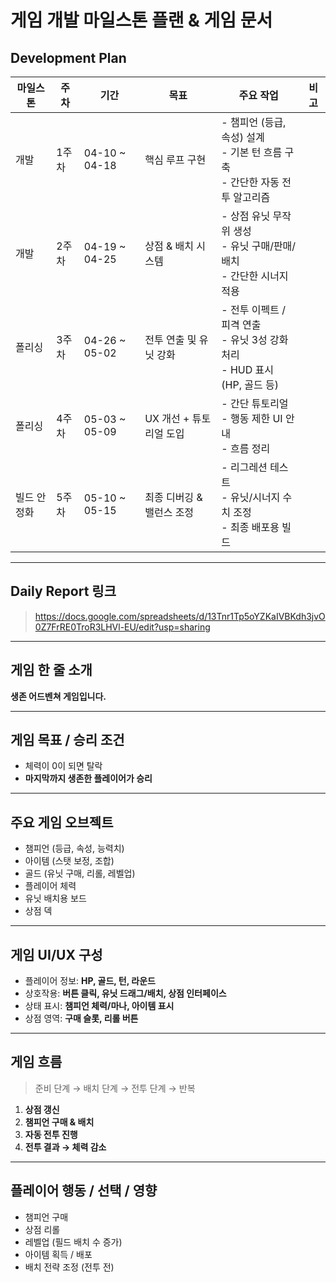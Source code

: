 
# 게임 개발 마일스톤 플랜 & 게임 문서

## Development Plan

| 마일스톤 | 주차 | 기간 | 목표 | 주요 작업 | 비고 |
|----------|------|-------|-------|------------|------|
| 개발 | 1주차 | 04-10 ~ 04-18 | 핵심 루프 구현 | - 챔피언 (등급, 속성) 설계<br>- 기본 턴 흐름 구축<br>- 간단한 자동 전투 알고리즘 |  |
| 개발 | 2주차 | 04-19 ~ 04-25 | 상점 & 배치 시스템 | - 상점 유닛 무작위 생성<br>- 유닛 구매/판매/배치<br>- 간단한 시너지 적용 |  |
| 폴리싱 | 3주차 | 04-26 ~ 05-02 | 전투 연출 및 유닛 강화 | - 전투 이펙트 / 피격 연출<br>- 유닛 3성 강화 처리<br>- HUD 표시 (HP, 골드 등) |  |
| 폴리싱 | 4주차 | 05-03 ~ 05-09 | UX 개선 + 튜토리얼 도입 | - 간단 튜토리얼<br>- 행동 제한 UI 안내<br>- 흐름 정리 |  |
| 빌드 안정화 | 5주차 | 05-10 ~ 05-15 | 최종 디버깅 & 밸런스 조정 | - 리그레션 테스트<br>- 유닛/시너지 수치 조정<br>- 최종 배포용 빌드 |  |

---

## Daily Report 링크

> https://docs.google.com/spreadsheets/d/13Tnr1Tp5oYZKaIVBKdh3jvO0Z7FrRE0TroR3LHVl-EU/edit?usp=sharing

---

## 게임 한 줄 소개

**생존 어드벤쳐 게임입니다.**

---

## 게임 목표 / 승리 조건

- 체력이 0이 되면 탈락
- **마지막까지 생존한 플레이어가 승리**

---

## 주요 게임 오브젝트

- 챔피언 (등급, 속성, 능력치)
- 아이템 (스탯 보정, 조합)
- 골드 (유닛 구매, 리롤, 레벨업)
- 플레이어 체력
- 유닛 배치용 보드
- 상점 덱

---

## 게임 UI/UX 구성

- 플레이어 정보: **HP, 골드, 턴, 라운드**
- 상호작용: **버튼 클릭, 유닛 드래그/배치, 상점 인터페이스**
- 상태 표시: **챔피언 체력/마나, 아이템 표시**
- 상점 영역: **구매 슬롯, 리롤 버튼**

---

## 게임 흐름

> 준비 단계 → 배치 단계 → 전투 단계 → 반복

1. **상점 갱신**  
2. **챔피언 구매 & 배치**
3. **자동 전투 진행**
4. **전투 결과 → 체력 감소**

---

## 플레이어 행동 / 선택 / 영향

- 챔피언 구매
- 상점 리롤
- 레벨업 (필드 배치 수 증가)
- 아이템 획득 / 배포
- 배치 전략 조정 (전투 전)


